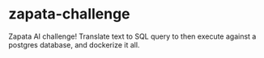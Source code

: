 # zapata-challenge
Zapata AI challenge! Translate text to SQL query to then execute against a postgres database, and dockerize it all.
